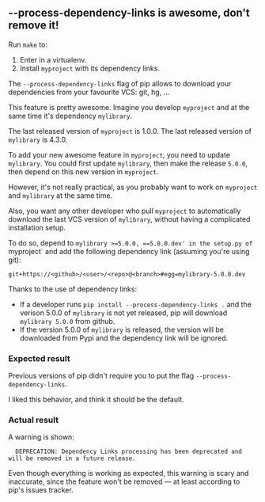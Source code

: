 ## --process-dependency-links is awesome, don't remove it!

Run `make` to:

1. Enter in a virtualenv.
2. Install `myproject` with its dependency links.


The `--process-dependency-links` flag of pip allows to download your
dependencies from your favourite VCS: git, hg, ...


This feature is pretty awesome. Imagine you develop `myproject` and at the same
time it's dependency `mylibrary`.

The last released version of `myproject` is 1.0.0. The last released version of
`mylibrary` is 4.3.0.

To add your new awesome feature in `myproject`, you need to update `mylibrary`.
You could first update `mylibrary`, then make the release `5.0.0`, then depend
on this new version in `myproject`.

However, it's not really practical, as you probably want to work on
`myproject` and `mylibrary` at the same time.

Also, you want any other developer who pull `myproject` to automatically
download the last VCS version of `mylibrary`, without having a complicated
installation setup.


To do so, depend to `mylibrary >=5.0.0, ==5.0.0.dev' in the setup.py of
`myproject` and add the following dependency link (assuming you're using git):

```
git+https://<github>/<user>/<repo>@<branch>#egg=mylibrary-5.0.0.dev
```

Thanks to the use of dependency links:

* If a developer runs `pip install --process-dependency-links .` and the
  verison 5.0.0 of `mylibrary` is not yet released, pip will download
  `mylibrary 5.0.0` from github.
* If the version 5.0.0 of `mylibrary` is released, the version will be
  downloaded from Pypi and the dependency link will be ignored.


### Expected result

Previous versions of pip didn't require you to put the flag
`--process-dependency-links`.

I liked this behavior, and think it should be the default.


### Actual result

A warning is shown:

```
  DEPRECATION: Dependency Links processing has been deprecated and will be removed in a future release.
```

Even though everything is working as expected, this warning is scary and
inaccurate, since the feature won't be removed — at least according to pip's
issues tracker.
